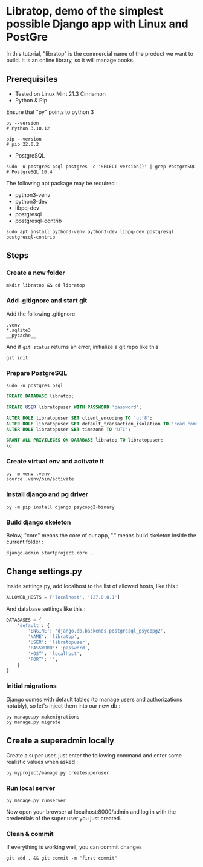 # Libratop, demo of the simplest possible Django app with Linux and PostGre

In this tutorial, "libratop" is the commercial name of the product we want to build. It is an online library, so it will manage books.

## Prerequisites

- Tested on Linux Mint 21.3 Cinnamon
- Python & Pip

Ensure that "py" points to python 3

```shell
py --version
# Python 3.10.12
```

```shell
pip --version
# pip 22.0.2
```

- PostgreSQL

```shell
sudo -u postgres psql postgres -c 'SELECT version()' | grep PostgreSQL
# PostgreSQL 16.4
```

The following apt package may be required :

- python3-venv
- python3-dev
- libpq-dev
- postgresql
- postgresql-contrib

```shell
sudo apt install python3-venv python3-dev libpq-dev postgresql postgresql-contrib
```

## Steps

### Create a new folder

```shell
mkdir libratop && cd libratop
```

### Add .gitignore and start git

Add the following .gitignore

```shell
.venv
*.sqlite3
__pycache__
```

And if `git status` returns an error, initialize a git repo like this

```shell
git init
```

### Prepare PostgreSQL

```shell
sudo -u postgres psql
```

```sql
CREATE DATABASE libratop;

CREATE USER libratopuser WITH PASSWORD 'password';

ALTER ROLE libratopuser SET client_encoding TO 'utf8';
ALTER ROLE libratopuser SET default_transaction_isolation TO 'read committed';
ALTER ROLE libratopuser SET timezone TO 'UTC';

GRANT ALL PRIVILEGES ON DATABASE libratop TO libratopuser;
\q

```

### Create virtual env and activate it

```shell
py -m venv .venv
source .venv/bin/activate
```

### Install django and pg driver

```shell
py -m pip install django psycopg2-binary
```

### Build django skeleton

Below, "core" means the core of our app, "." means build skeleton inside the current folder :

```shell
django-admin startproject core .
```

## Change settings.py

Inside settings.py, add localhost to the list of allowed hosts, like this :

```py
ALLOWED_HOSTS = ['localhost', '127.0.0.1']
```

And database settings like this :

```py
DATABASES = {
    'default': {
        'ENGINE': 'django.db.backends.postgresql_psycopg2',
        'NAME': 'libratop',
        'USER': 'libratopuser',
        'PASSWORD': 'password',
        'HOST': 'localhost',
        'PORT': '',
    }
}
```

### Initial migrations

Django comes with default tables (to manage users and authorizations notably), so let's inject them into our new db :

```shell
py manage.py makemigrations
py manage.py migrate
```

## Create a superadmin locally

Create a super user, just enter the following command and enter some realistic values when asked :

```shell
py myproject/manage.py createsuperuser
```

### Run local server

```shell
py manage.py runserver
```

Now open your browser at localhost:8000/admin and log in with the credentials of the super user you just created.

### Clean & commit

If everything is working well, you can commit changes

```shell
git add . && git commit -m "first commit"
```
